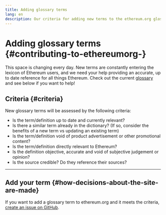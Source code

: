 ```yaml
---
title: Adding glossary terms
lang: en
description: Our criteria for adding new terms to the ethereum.org glossary
---
```


# Adding glossary terms \{#contributing-to-ethereumorg-}

This space is changing every day. New terms are constantly entering the lexicon of Ethereum users, and we need your help providing an accurate, up to date reference for all things Ethereum. Check out the current [glossary](/glossary/) and see below if you want to help!

## Criteria \{#criteria}

New glossary terms will be assessed by the following criteria:

- Is the term/definition up to date and currently relevant?
- Is there a similar term already in the dictionary? (If so, consider the benefits of a new term vs updating an existing term)
- Is the term/definition void of product advertisement or other promotional content?
- Is the term/definition directly relevant to Ethereum?
- Is the definition objective, accurate and void of subjective judgement or opinion?
- Is the source credible? Do they reference their sources?

---

## Add your term \{#how-decisions-about-the-site-are-made}

If you want to add a glossary term to ethereum.org and it meets the criteria, [create an issue on GitHub](https://github.com/ethereum/ethereum-org-website/issues/new?assignees=&labels=feature+%3Asparkles%3A%2Ccontent+%3Afountain_pen%3A&template=suggest_glossary_term.yaml).
